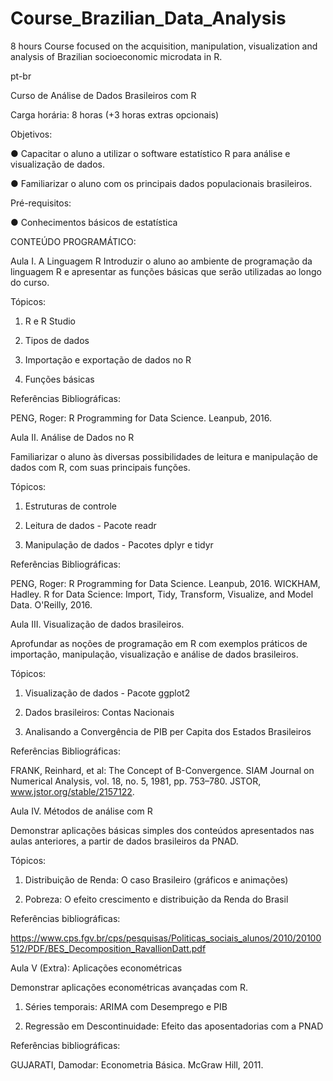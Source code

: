 # Course_Brazilian_Data_Analysis
8 hours Course focused on the acquisition, manipulation, visualization and 
analysis of Brazilian socioeconomic microdata in R.

pt-br

Curso de Análise de Dados Brasileiros com R

Carga horária: 8 horas (+3 horas extras opcionais)

Objetivos:

● Capacitar o aluno a utilizar o software estatístico R para análise e visualização de dados.

● Familiarizar o aluno com os principais dados populacionais brasileiros.

Pré-requisitos:

● Conhecimentos básicos de estatística

CONTEÚDO PROGRAMÁTICO:

Aula I. A Linguagem R
Introduzir o aluno ao ambiente de programação da linguagem R e apresentar as funções
básicas que serão utilizadas ao longo do curso.

Tópicos:

1. R e R Studio

2. Tipos de dados

3. Importação e exportação de dados no R

4. Funções básicas

Referências Bibliográficas:

PENG, Roger: R Programming for Data Science. Leanpub, 2016.

Aula II. Análise de Dados no R

Familiarizar o aluno às diversas possibilidades de leitura e manipulação de dados com R, com suas
principais funções.

Tópicos:

1. Estruturas de controle

2. Leitura de dados - Pacote readr

3. Manipulação de dados - Pacotes dplyr e tidyr

Referências Bibliográficas:

PENG, Roger: R Programming for Data Science. Leanpub, 2016.
WICKHAM, Hadley. R for Data Science: Import, Tidy, Transform, Visualize, and Model Data.
O'Reilly, 2016.

Aula III. Visualização de dados brasileiros.

Aprofundar as noções de programação em R com exemplos práticos de importação,
manipulação, visualização e análise de dados brasileiros.

Tópicos:

1. Visualização de dados - Pacote ggplot2

2. Dados brasileiros: Contas Nacionais

3. Analisando a Convergência de PIB per Capita dos Estados Brasileiros

Referências Bibliográficas:

FRANK, Reinhard, et al: The Concept of B-Convergence. SIAM Journal on Numerical Analysis, vol. 18, no. 5, 1981, pp. 753–780. JSTOR, www.jstor.org/stable/2157122.

Aula IV. Métodos de análise com R

Demonstrar aplicações básicas simples dos conteúdos apresentados nas aulas anteriores, a
partir de dados brasileiros da PNAD.

Tópicos:

1. Distribuição de Renda: O caso Brasileiro (gráficos e animações)

2. Pobreza: O efeito crescimento e distribuição da Renda do Brasil

Referências bibliográficas:

https://www.cps.fgv.br/cps/pesquisas/Politicas_sociais_alunos/2010/20100512/PDF/BES_Decomposition_RavallionDatt.pdf

Aula V (Extra): Aplicações econométricas

Demonstrar aplicações econométricas avançadas com R.

1. Séries temporais: ARIMA com Desemprego e PIB

2. Regressão em Descontinuidade: Efeito das aposentadorias com a PNAD

Referências bibliográficas:

GUJARATI, Damodar: Econometria Básica. McGraw Hill, 2011.
